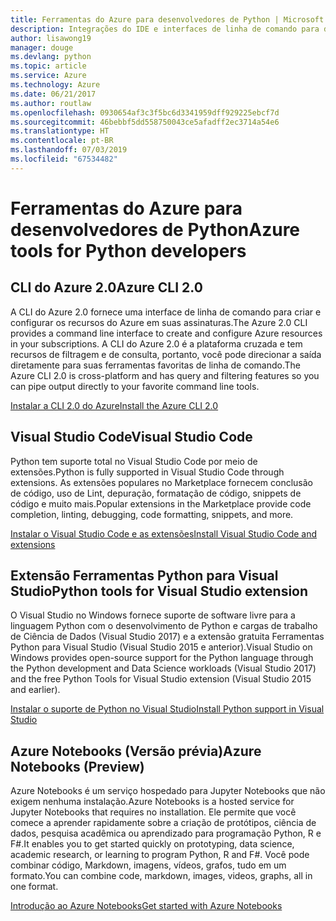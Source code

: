 ```yaml
---
title: Ferramentas do Azure para desenvolvedores de Python | Microsoft Docs
description: Integrações do IDE e interfaces de linha de comando para desenvolvedores de Python trabalhando no Azure.
author: lisawong19
manager: douge
ms.devlang: python
ms.topic: article
ms.service: Azure
ms.technology: Azure
ms.date: 06/21/2017
ms.author: routlaw
ms.openlocfilehash: 0930654af3c3f5bc6d3341959dff929225ebcf7d
ms.sourcegitcommit: 46bebbf5dd558750043ce5afadff2ec3714a54e6
ms.translationtype: HT
ms.contentlocale: pt-BR
ms.lasthandoff: 07/03/2019
ms.locfileid: "67534482"
---
```

# <a name="azure-tools-for-python-developers"></a><span data-ttu-id="54d03-103">Ferramentas do Azure para desenvolvedores de Python</span><span class="sxs-lookup"><span data-stu-id="54d03-103">Azure tools for Python developers</span></span>

## <a name="azure-cli-20"></a><span data-ttu-id="54d03-104">CLI do Azure 2.0</span><span class="sxs-lookup"><span data-stu-id="54d03-104">Azure CLI 2.0</span></span>

<span data-ttu-id="54d03-105">A CLI do Azure 2.0 fornece uma interface de linha de comando para criar e configurar os recursos do Azure em suas assinaturas.</span><span class="sxs-lookup"><span data-stu-id="54d03-105">The Azure 2.0 CLI provides a command line interface to create and configure Azure resources in your subscriptions.</span></span> <span data-ttu-id="54d03-106">A CLI do Azure 2.0 é a plataforma cruzada e tem recursos de filtragem e de consulta, portanto, você pode direcionar a saída diretamente para suas ferramentas favoritas de linha de comando.</span><span class="sxs-lookup"><span data-stu-id="54d03-106">The Azure CLI 2.0 is cross-platform and has query and filtering features so you can pipe output directly to your favorite command line tools.</span></span> 

[<span data-ttu-id="54d03-107">Instalar a CLI 2.0 do Azure</span><span class="sxs-lookup"><span data-stu-id="54d03-107">Install the Azure CLI 2.0</span></span>](https://docs.microsoft.com/cli/azure/install-azure-cli)

## <a name="visual-studio-code"></a><span data-ttu-id="54d03-108">Visual Studio Code</span><span class="sxs-lookup"><span data-stu-id="54d03-108">Visual Studio Code</span></span>
<span data-ttu-id="54d03-109">Python tem suporte total no Visual Studio Code por meio de extensões.</span><span class="sxs-lookup"><span data-stu-id="54d03-109">Python is fully supported in Visual Studio Code through extensions.</span></span> <span data-ttu-id="54d03-110">As extensões populares no Marketplace fornecem conclusão de código, uso de Lint, depuração, formatação de código, snippets de código e muito mais.</span><span class="sxs-lookup"><span data-stu-id="54d03-110">Popular extensions in the Marketplace provide code completion, linting, debugging, code formatting, snippets, and more.</span></span>

[<span data-ttu-id="54d03-111">Instalar o Visual Studio Code e as extensões</span><span class="sxs-lookup"><span data-stu-id="54d03-111">Install Visual Studio Code and extensions</span></span>](https://code.visualstudio.com/docs/languages/python)

## <a name="python-tools-for-visual-studio-extension"></a><span data-ttu-id="54d03-112">Extensão Ferramentas Python para Visual Studio</span><span class="sxs-lookup"><span data-stu-id="54d03-112">Python tools for Visual Studio extension</span></span>
<span data-ttu-id="54d03-113">O Visual Studio no Windows fornece suporte de software livre para a linguagem Python com o desenvolvimento de Python e cargas de trabalho de Ciência de Dados (Visual Studio 2017) e a extensão gratuita Ferramentas Python para Visual Studio (Visual Studio 2015 e anterior).</span><span class="sxs-lookup"><span data-stu-id="54d03-113">Visual Studio on Windows provides open-source support for the Python language through the Python development and Data Science workloads (Visual Studio 2017) and the free Python Tools for Visual Studio extension (Visual Studio 2015 and earlier).</span></span> 

[<span data-ttu-id="54d03-114">Instalar o suporte de Python no Visual Studio</span><span class="sxs-lookup"><span data-stu-id="54d03-114">Install Python support in Visual Studio</span></span>](https://docs.microsoft.com/visualstudio/python/installation)

## <a name="azure-notebooks-preview"></a><span data-ttu-id="54d03-115">Azure Notebooks (Versão prévia)</span><span class="sxs-lookup"><span data-stu-id="54d03-115">Azure Notebooks (Preview)</span></span>
<span data-ttu-id="54d03-116">Azure Notebooks é um serviço hospedado para Jupyter Notebooks que não exigem nenhuma instalação.</span><span class="sxs-lookup"><span data-stu-id="54d03-116">Azure Notebooks is a hosted service for Jupyter Notebooks that requires no installation.</span></span> <span data-ttu-id="54d03-117">Ele permite que você comece a aprender rapidamente sobre a criação de protótipos, ciência de dados, pesquisa acadêmica ou aprendizado para programação Python, R e F#.</span><span class="sxs-lookup"><span data-stu-id="54d03-117">It enables you to get started quickly on prototyping, data science, academic research, or learning to program Python, R and F#.</span></span> <span data-ttu-id="54d03-118">Você pode combinar código, Markdown, imagens, vídeos, grafos, tudo em um formato.</span><span class="sxs-lookup"><span data-stu-id="54d03-118">You can combine code, markdown, images, videos, graphs, all in one format.</span></span>

[<span data-ttu-id="54d03-119">Introdução ao Azure Notebooks</span><span class="sxs-lookup"><span data-stu-id="54d03-119">Get started with Azure Notebooks</span></span>](https://notebooks.azure.com/)
